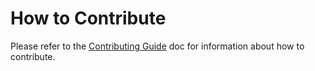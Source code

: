# How to Contribute

Please refer to the [Contributing Guide](https://yahoo.github.io/jafar/docs/contributing-guide) doc for information about how to contribute.